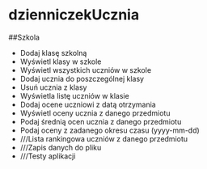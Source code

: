 # dzienniczekUcznia

##Szkola
* Dodaj klasę szkolną
* Wyświetl klasy w szkole
* Wyświetl wszystkich uczniów w szkole
* Dodaj ucznia do poszczególnej klasy
* Usuń ucznia z klasy
* Wyświetla listę uczniów w klasie
* Dodaj ocene uczniowi z datą otrzymania
* Wyświetl oceny ucznia z danego przedmiotu
* Podaj średnią ocen ucznia z danego przedmiotu
* Podaj oceny z zadanego okresu czasu (yyyy-mm-dd)
* ///Lista rankingowa uczniów z danego przedmiotu
* ///Zapis danych do pliku
* ///Testy aplikacji
